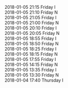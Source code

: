 2018-01-05 21:15 Friday  I  
2018-01-05 21:10 Friday  N  
2018-01-05 21:05 Friday  I  
2018-01-05 21:00 Friday  N  
2018-01-05 20:10 Friday  I  
2018-01-05 20:05 Friday  N  
2018-01-05 18:55 Friday  I  
2018-01-05 18:50 Friday  N  
2018-01-05 18:25 Friday  I  
2018-01-05 18:15 Friday  N  
2018-01-05 17:55 Friday  I  
2018-01-05 14:15 Friday  N  
2018-01-05 13:35 Friday  I  
2018-01-05 13:30 Friday  N  
2018-01-04 17:40 Thursday  I  
